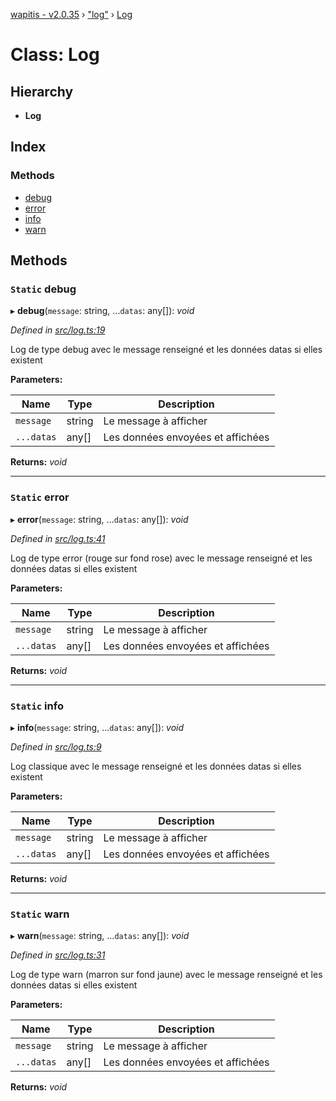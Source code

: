 [wapitis - v2.0.35](../README.md) › ["log"](../modules/_log_.md) › [Log](_log_.log.md)

# Class: Log

## Hierarchy

* **Log**

## Index

### Methods

* [debug](_log_.log.md#static-debug)
* [error](_log_.log.md#static-error)
* [info](_log_.log.md#static-info)
* [warn](_log_.log.md#static-warn)

## Methods

### `Static` debug

▸ **debug**(`message`: string, ...`datas`: any[]): *void*

*Defined in [src/log.ts:19](https://github.com/NicolasBoyer/wapitis/blob/4592d80/src/log.ts#L19)*

Log de type debug avec le message renseigné et les données datas si elles existent

**Parameters:**

Name | Type | Description |
------ | ------ | ------ |
`message` | string | Le message à afficher |
`...datas` | any[] | Les données envoyées et affichées  |

**Returns:** *void*

___

### `Static` error

▸ **error**(`message`: string, ...`datas`: any[]): *void*

*Defined in [src/log.ts:41](https://github.com/NicolasBoyer/wapitis/blob/4592d80/src/log.ts#L41)*

Log de type error (rouge sur fond rose) avec le message renseigné et les données datas si elles existent

**Parameters:**

Name | Type | Description |
------ | ------ | ------ |
`message` | string | Le message à afficher |
`...datas` | any[] | Les données envoyées et affichées  |

**Returns:** *void*

___

### `Static` info

▸ **info**(`message`: string, ...`datas`: any[]): *void*

*Defined in [src/log.ts:9](https://github.com/NicolasBoyer/wapitis/blob/4592d80/src/log.ts#L9)*

Log classique avec le message renseigné et les données datas si elles existent

**Parameters:**

Name | Type | Description |
------ | ------ | ------ |
`message` | string | Le message à afficher |
`...datas` | any[] | Les données envoyées et affichées  |

**Returns:** *void*

___

### `Static` warn

▸ **warn**(`message`: string, ...`datas`: any[]): *void*

*Defined in [src/log.ts:31](https://github.com/NicolasBoyer/wapitis/blob/4592d80/src/log.ts#L31)*

Log de type warn (marron sur fond jaune) avec le message renseigné et les données datas si elles existent

**Parameters:**

Name | Type | Description |
------ | ------ | ------ |
`message` | string | Le message à afficher |
`...datas` | any[] | Les données envoyées et affichées  |

**Returns:** *void*
